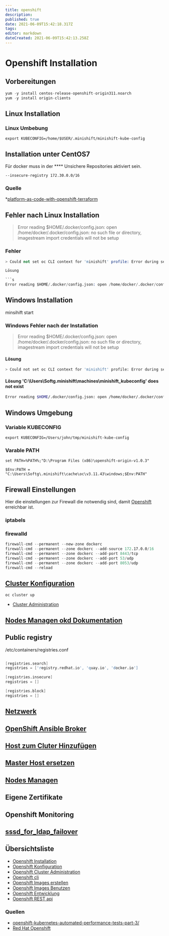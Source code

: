 ```yaml
---
title: openshift
description: 
published: true
date: 2021-06-09T15:42:18.317Z
tags: 
editor: markdown
dateCreated: 2021-06-09T15:42:13.258Z
---
```


# Openshift Installation

## Vorbereitungen

```s
yum -y install centos-release-openshift-origin311.noarch
yum -y install origin-clients
```

## Linux Installation

### Linux Umbebung

`export KUBECONFIG=/home/$USER/.minishift/minishift-kube-config`

## Installation unter CentOS7

Für docker muss in der **** Unsichere Repositories aktiviert sein.

`--insecure-registry 172.30.0.0/16`

### Quelle

*[platform-as-code-with-openshift-terraform](https://medium.com/@fabiojose/platform-as-code-with-openshift-terraform-1da6af7348ce)

## Fehler nach Linux Installation

> Error reading $HOME/.docker/config.json: open /home/docker/.docker/config.json: no such file or directory, imagestream import credentials will not be setup

### Fehler

```s
> Could not set oc CLI context for 'minishift' profile: Error during setting 'minishift' as active profile: The specified path to the kube config 'C:\Users\Softg\.minishift\machines\minishift_kubeconfig' does not exist

Lösung

```s
Error reading $HOME/.docker/config.json: open /home/docker/.docker/config.json: no such file or directory, imagestream import credentials will not be setup
```

## Windows Installation

minsihift start

### Windows Fehler nach der Installation

> Error reading $HOME/.docker/config.json: open /home/docker/.docker/config.json: no such file or directory, imagestream import credentials will not be setup

#### Lösung

```sh
> Could not set oc CLI context for 'minishift' profile: Error during setting 'minishift' as active profile: The specified path to the kube config 'C:\Users\Softg\.minishift\machines\minishift_kubeconfig' does not exist
```

#### Lösung 'C:\Users\Softg\.minishift\machines\minishift_kubeconfig' does not exist

```sh
Error reading $HOME/.docker/config.json: open /home/docker/.docker/config.json: no such file or directory, imagestream import credentials will not be setup

```

## Windows Umgebung

### Variable KUBECONFIG

`export KUBECONFIG=/Users/john/tmp/minishift-kube-config`

### Varable PATH

`set PATH=%PATH%;"D:\Program Files (x86)\openshift-origin-v1.0.3"`

`$Env:PATH = "C:\Users\Softg\.minishift\cache\oc\v3.11.43\windows;$Env:PATH"`

## Firewall Einstellungen

Hier die einstellungen zur  Firewall die notwendig sind, damit [Openshift](../openshift) erreichbar ist.

### iptabels

### firewalld

```s
firewall-cmd --permanent --new-zone dockerc
firewall-cmd --permanent --zone dockerc --add-source 172.17.0.0/16
firewall-cmd --permanent --zone dockerc --add-port 8443/tcp
firewall-cmd --permanent --zone dockerc --add-port 53/udp
firewall-cmd --permanent --zone dockerc --add-port 8053/udp
firewall-cmd --reload

```

## [Cluster Konfiguration](https://docs.okd.io/latest/install_config/master_node_configuration.html)

`oc cluster up`

* [Cluster Administration](https://docs.okd.io/latest/getting_started/administrators.html#getting-started-administrators)

## [Nodes Managen okd Dokumentation](https://docs.okd.io/latest/admin_guide/manage_nodes.html)

## Public registry

/etc/containers/registries.conf

```s

[registries.search]
registries = ['registry.redhat.io', 'quay.io', 'docker.io']

[registries.insecure]
registries = []

[registries.block]
registries = []
```

## [Netzwerk](https://docs.okd.io/latest/admin_guide/managing_networking.html)

## [OpenShift Ansible Broker](https://docs.okd.io/latest/install_config/oab_broker_configuration.html)

## [Host zum Cluter Hinzufügen](https://docs.okd.io/latest/install_config/adding_hosts_to_existing_cluster.html)

## [Master Host ersetzen](https://docs.okd.io/latest/admin_guide/assembly_replace-master-host.html)

## [Nodes Managen](https://docs.okd.io/latest/admin_guide/manage_nodes.html)

## Eigene Zertifikate

## Openshift Monitoring

## [sssd_for_ldap_failover](https://docs.okd.io/latest/install_config/sssd_for_ldap_failover.html)

## Übersichtsliste

* [Openshift Installation](../openshift-installation)
* [Openshift Konfiguration](../openshift-konfiguration)
* [Openshift Cluster Administration](../openshift-cluster-administration)
* [Openshift cli](../openshift-cli)
* [Openshift Images erstellen](../openshift-erstellen-images)
* [Openshift Images Benutzen](../openshift-benutzen-images)
* [Openshift Entwicklung](../openshift-entwicklung)
* [Openshift REST api](../openshift-rest-api)

### Quellen

* [openshift-kubernetes-automated-performance-tests-part-3/](https://developers.redhat.com/blog/2019/01/16/openshift-kubernetes-automated-performance-tests-part-3/)
* [Red Hat Openshift](https://access.redhat.com/documentation/en-us/red_hat_enterprise_linux/8-beta/html/building_running_and_managing_containers/enabling-container-settings_building-running-and-managing-containers)